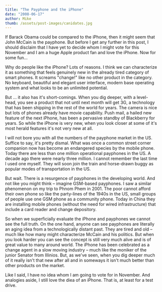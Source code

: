 ```yaml
---
title: "The Payphone and the iPhone"
date: "2008-06-17"
author: Mike
thumb: /assets/post-images/canidates.jpg
---
```


If Barack Obama could be compared to the iPhone, then it might seem that John McCain is the payphone. But before I get any further in this post, I should disclaim that I have yet to decide whom I might vote for this November and I am a huge Apple product fan and love the iPhone. Now for some fun...

Why do people like the iPhone? Lots of reasons. I think we can characterize it as something that feels genuinely new in the already tired category of smart phones. It screams "change!" like no other product in the category. No keyboard, beautiful and elegant user interface, modern base operating system and what looks to be an unlimited potential.

But ... it also has it's short-comings. When you dig deeper, with a level-head, you see a product that not until next month will get 3G, a technology that has been shipping in the rest of the world for years. The camera is nice but lots of phones already have movie capability. Push mail, a hailed new feature of the next iPhone, has been a pervasive standby of Blackberry for years. So while the iPhone is very new, when you look closer at some of it's most herald features it's not very new at all.

I will not bore you with all the numbers of the payphone market in the US. Suffice to say, it's pretty dismal. What was once a common street corner companion now has become an endangered species by the mobile phone. Today there are less than one million operational payphones in the US. A decade ago there were nearly three million. I cannot remember the last time I used one myself. They will soon join the train and horse-drawn buggy as popular modes of transportation in the US.

But wait. There is a resurgence of payphones in the developing world. And not like you might think – imagine GSM-based payphones. I saw a similar phenomenon on my trip to Phnom Phem in 2001. The poor cannot afford their own phone so like the party-lines of the 1940s in the US, small groups of people use one GSM phone as a community phone. Today in China they are installing mobile phones (without the need for wired infrastructure) that include a card reader and change depository.

So when we superficially evaluate the iPhone and payphones we cannot see the full truth. On the one hand, anyone can see payphones are literally an aging idea from a technologically distant past. They are tired and old – much like how many might characterize McCain and his politics. But when you look harder you can see the concept is still very much alive and is of great value to many around world. The iPhone has been celebrated as a change agent in a slow moving industry – much like the moniker of the junior Senator from Illinios. But, as we've seen, when you dig deeper much of it really isn't that new after all and in someways it isn't much better than other products on the market.

Like I said, I have no idea whom I am going to vote for in November. And analogies aside, I still love the diea of an iPhone. That is, at least for a test drive.
